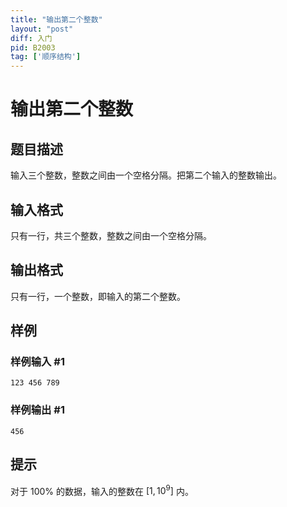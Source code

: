 ```yaml
---
title: "输出第二个整数"
layout: "post"
diff: 入门
pid: B2003
tag: ['顺序结构']
---
```

# 输出第二个整数
## 题目描述

输入三个整数，整数之间由一个空格分隔。把第二个输入的整数输出。
## 输入格式

只有一行，共三个整数，整数之间由一个空格分隔。
## 输出格式

只有一行，一个整数，即输入的第二个整数。
## 样例

### 样例输入 #1
```
123 456 789
```
### 样例输出 #1
```
456
```
## 提示

对于 $100\%$ 的数据，输入的整数在 $[1, {10}^9]$ 内。
